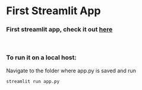 # First Streamlit App

### First streamlit app, check it out [here](https://first-app-app-p49smulohahym2ufhshwfp.streamlit.app/)
<br/>

### To run it on a local host: <br/>
Navigate to the folder where app.py is saved and run
```cmd
streamlit run app.py
```
